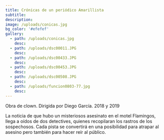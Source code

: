 ```yaml
---
title: Crónicas de un periódico Amarillista
subtitle:
description:
image: /uploads/conicas.jpg
bg_color: '#efefef'
gallery:
  - path: /uploads/conicas.jpg
    desc:
  - path: /uploads/dsc00011.JPG
    desc:
  - path: /uploads/dsc00433.JPG
    desc:
  - path: /uploads/dsc00453.JPG
    desc:
  - path: /uploads/dsc00508.JPG
    desc:
  - path: /uploads/funcion0803-77.jpg
    desc:
---
```


Obra de clown. Dirigida por Diego Garc&iacute;a. 2018 y 2019

La noticia de que hubo un misteriosos asesinato en el motel Flamingos, llega a o&iacute;dos de dos detectives, quienes recopilaran los rastros de los sospechosos. Cada pista se convertir&aacute; en una posibilidad para atrapar al asesino pero tambi&eacute;n para hacer re&iacute;r al p&uacute;blico.